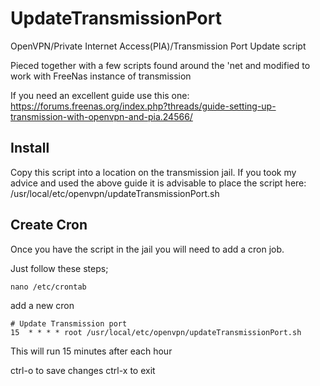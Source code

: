 # UpdateTransmissionPort
OpenVPN/Private Internet Access(PIA)/Transmission Port Update script

Pieced together with a few scripts found around the 'net and modified to work with FreeNas instance of transmission

If you need an excellent guide use this one: https://forums.freenas.org/index.php?threads/guide-setting-up-transmission-with-openvpn-and-pia.24566/ 

## Install
Copy this script into a location on the transmission jail. If you took my advice and used the above guide it is advisable to place the script here: /usr/local/etc/openvpn/updateTransmissionPort.sh

## Create Cron
Once you have the script in the jail you will need to add a cron job. 

Just follow these steps;
```
nano /etc/crontab
```

add a new cron
```
# Update Transmission port
15  * * * * root /usr/local/etc/openvpn/updateTransmissionPort.sh
```
This will run 15 minutes after each hour

ctrl-o to save changes ctrl-x to exit
